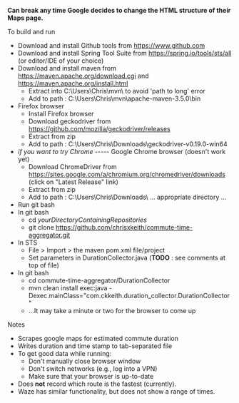 __Can break any time Google decides to change the HTML structure of their Maps page.__

To build and run

* Download and install Github tools from https://www.github.com
* Download and install Spring Tool Suite from https://spring.io/tools/sts/all (or editor/IDE of your choice) 
* Download and install maven from https://maven.apache.org/download.cgi and https://maven.apache.org/install.html
  * Extract into C:\Users\Chris\mvn\ to avoid 'path to long' error
  * Add to path : C:\Users\Chris\mvn\apache-maven-3.5.0\bin
* Firefox browser
  * Install Firefox browser 
  * Download geckodriver from https://github.com/mozilla/geckodriver/releases
  * Extract from zip
  * Add to path : C:\Users\Chris\Downloads\geckodriver-v0.19.0-win64
* _if you want to try Chrome_ ----- Google Chrome browser (doesn't work yet)
  * Download ChromeDriver from https://sites.google.com/a/chromium.org/chromedriver/downloads (click on "Latest Release" link)
  * Extract from zip
  * Add to path : C:\Users\Chris\Downloads\ ... appropriate directory ...
* Run git bash 
* In git bash 
  * cd *yourDirectoryContainingRepositories*
  * git clone https://github.com/chrisxkeith/commute-time-aggregator.git
* In STS
  * File > Import > the maven pom.xml file/project
  * Set parameters in DurationCollector.java (__TODO__ : see comments at top of file)
* In git bash
  * cd commute-time-aggregator/DurationCollector
  * mvn clean install exec:java -Dexec.mainClass="com.ckkeith.duration_collector.DurationCollector"
  * ...It may take a minute or two for the browser to come up

Notes

* Scrapes google maps for estimated commute duration
* Writes duration and time stamp to tab-separated file
* To get good data while running:
  * Don't manually close browser window
  * Don't switch networks (e.g., log into a VPN)
  * Make sure that your browser is up-to-date
* Does __not__ record which route is the fastest (currently).
* Waze has similar functionality, but does not show a range of times.

